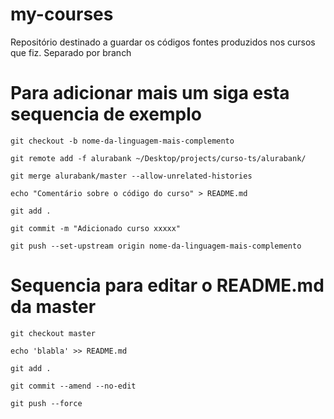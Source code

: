 # my-courses
Repositório destinado a guardar os códigos fontes produzidos nos cursos que fiz. Separado por branch

# Para adicionar mais um siga esta sequencia de exemplo

```
git checkout -b nome-da-linguagem-mais-complemento

git remote add -f alurabank ~/Desktop/projects/curso-ts/alurabank/

git merge alurabank/master --allow-unrelated-histories

echo "Comentário sobre o código do curso" > README.md

git add .

git commit -m "Adicionado curso xxxxx"

git push --set-upstream origin nome-da-linguagem-mais-complemento
```

# Sequencia para editar o README.md da master

```
git checkout master

echo 'blabla' >> README.md

git add .

git commit --amend --no-edit

git push --force
```
